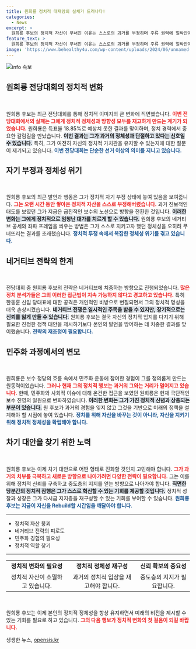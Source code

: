 ```yaml
---
title: 원희룡 정치적 대재앙의 실체가 드러나다!
categories:
  - News
excerpt: >
  원희룡 후보의 정치적 자산이 무너진 이유는 스스로의 과거를 부정하며 주류 권력에 얼싸안아 했다는 점이다. 전당대회에서의 참패로 이제 그는 진정한 보수의 아이콘이 아닌, 강성 보수의 하수인으로 전락했다.
feature_text: >
  원희룡 후보의 정치적 자산이 무너진 이유는 스스로의 과거를 부정하며 주류 권력에 얼싸안아 했다는 점이다. 전당대회에서의 참패로 이제 그는 진정한 보수의 아이콘이 아닌, 강성 보수의 하수인으로 전락했다.
image: 'https://www.behealthy4u.com/wp-content/uploads/2024/06/unnamed-file.png'
---
```


<p><img src="https://www.behealthy4u.com/wp-content/uploads/2024/06/unnamed-file.png" alt="info 속보" /></p>

<h2 data-ke-size="size26">원희룡 전당대회의 정치적 변화</h2>

<p data-ke-size="size16">&nbsp;</p>

<p>원희룡 후보는 최근 전당대회를 통해 정치적 이미지의 큰 변화에 직면했습니다. <b><span style="color: #ee2323;">이번 전당대회에서의 실패는 그에게 정치적 정체성과 방향성 모두를 재고하게 만드는 계기가 되었습니다.</span></b> 원희룡은 득표율 18.85%로 예상치 못한 결과를 맞이하며, 정치 경력에서 중요한 갈림길을 만났습니다. <b><span style="background-color: #21538527;">이번 결과는 그가 과거의 정체성과 단절하고 있다는 신호일 수 있습니다.</span></b> 특히, 그가 여전히 자신의 정치적 가치관을 유지할 수 있는지에 대한 질문이 제기되고 있습니다. <b><span style="color: #1a5490;">이번 전당대회는 단순한 선거 이상의 의미를 지니고 있습니다.</span></b></p>

<h2 data-ke-size="size26">자기 부정과 정체성 위기</h2>

<p data-ke-size="size16">&nbsp;</p>

<p>원희룡 후보의 최근 발언과 행동은 그가 정치적 자기 부정 상태에 놓여 있음을 보여줍니다. <b><span style="color: #ee2323;">그는 오랜 시간 동안 쌓아온 정치적 자산을 스스로 부정해버렸습니다.</span></b> 과거 진보적인 태도를 보였던 그가 지금은 급진적인 보수의 노선으로 방향을 전환한 것입니다. <b><span style="background-color: #21538527;">이러한 변화는 그에게 정치적으로 엄청난 대가를 치르게 할 수 있습니다.</span></b> 원희룡 후보의 네거티브 공세와 좌파 프레임을 씌우는 방법은 그가 스스로 지키고자 했던 정체성을 오히려 무너뜨리는 결과를 초래했습니다. <b><span style="color: #1a5490;">정치적 투쟁 속에서 복잡한 정체성 위기를 겪고 있습니다.</span></b></p>

<h2 data-ke-size="size26">네거티브 전략의 한계</h2>

<p data-ke-size="size16">&nbsp;</p>

<p>전당대회 중 원희룡 후보의 전략은 네거티브에 치중하는 방향으로 진행되었습니다. <b><span style="color: #ee2323;">많은 정치 분석가들은 그의 이러한 접근법이 지속 가능하지 않다고 경고하고 있습니다.</span></b> 특히 한동훈 신임 당대표에 대한 공격은 개인적인 비방으로 변질되면서 그의 정치적 명성을 더욱 손상시켰습니다. <b><span style="background-color: #21538527;">네거티브 전쟁은 일시적인 주목을 받을 수 있지만, 장기적으로는 신뢰를 잃게 만들 수 있습니다.</span></b> 원희룡 후보는 결국 자신의 정치적 입지를 다지기 위해 필요한 진정한 정책 대안을 제시하기보다 본인의 발언을 방어하는 데 치중한 결과를 맞이했습니다. <b><span style="color: #1a5490;">전략의 재조정이 필요합니다.</span></b></p>

<h2 data-ke-size="size26">민주화 과정에서의 변모</h2>

<p data-ke-size="size16">&nbsp;</p>

<p>원희룡은 보수 정당의 흐름 속에서 민주화 운동에 참여한 경험이 그를 정의롭게 만드는 원동력이었습니다. <b><span style="color: #ee2323;">그러나 현재 그의 정치적 행보는 과거의 그와는 거리가 멀어지고 있습니다.</span></b> 한때, 민주화와 사회적 이슈에 대해 온건한 접근을 보였던 원희룡은 현재 극단적인 보수 진영의 일원으로 변화하였습니다. <b><span style="background-color: #21538527;">이러한 변화는 그가 가진 정치적 신념과 상충되는 부분이 있습니다.</span></b> 원 후보가 과거의 경험을 잊지 않고 그것을 기반으로 미래의 정책을 설계해야 할 시점에 놓여 있습니다. <b><span style="color: #1a5490;">정치를 위해 자신을 바꾸는 것이 아니라, 자신을 지키기 위해 정치적 정체성을 확립해야 합니다.</span></b></p>

<h2 data-ke-size="size26">차기 대안을 찾기 위한 노력</h2>

<p data-ke-size="size16">&nbsp;</p>

<p>원희룡 후보는 이제 차기 대안으로 어떤 형태로 진화할 것인지 고민해야 합니다. <b><span style="color: #ee2323;">그가 과거의 치부를 극복하고 새로운 방향으로 나아가려면 다양한 전략이 필요합니다.</span></b> 그는 이를 위해 정치적 신뢰를 구축하고 중도층의 지지를 얻는 방향으로 나아가야 합니다. <b><span style="background-color: #21538527;">직면한 당분간의 정치적 잠행은 그가 스스로 혁신할 수 있는 기회를 제공할 것입니다.</span></b> 정치적 성찰과 성장은 그가 다시금 지지층을 재구성할 수 있는 기회를 부여할 수 있습니다. <b><span style="color: #1a5490;">원희룡 후보는 지금이 자신을 Rebuild할 시간임을 깨달아야 합니다.</span></b></p>

<hr>

<ul>
  <li>정치적 자산 붕괴</li>
  <li>네거티브 전략의 피로도</li>
  <li>민주화 경험의 필요성</li>
  <li>정치적 역할 찾기</li>
</ul>

<hr>

<table style="width: 100%">
  <tr>
    <td style="text-align: center; height: 17px;"><b>정치적 변화의 필요성</b></td>
    <td style="text-align: center; height: 17px;"><b>정치적 정체성 재구성</b></td>
    <td style="text-align: center; height: 17px;"><b>신뢰 확보의 중요성</b></td>
  </tr>
  <tr>
    <td style="text-align: center; height: 17px;">정치적 자산이 소멸하고 있습니다.</td>
    <td style="text-align: center; height: 17px;">과거의 정치적 입장을 재고해야 합니다.</td>
    <td style="text-align: center; height: 17px;">중도층의 지지가 필요합니다.</td>
  </tr>
</table>

<p data-ke-size="size16">&nbsp;</p>

<p>원희룡 후보는 이제 본인의 정치적 정체성을 항상 유지하면서 미래의 비전을 제시할 수 있는 기회를 필요로 하고 있습니다. <b><span style="color: #ee2323;">그의 다음 행보가 정치적 변화의 첫 걸음이 되길 바랍니다.</span></b></p>
생생한 뉴스, <a href="https://opensis.kr" rel="dofollow">opensis.kr</a>



